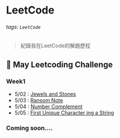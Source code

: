 # LeetCode

###### tags: `LeetCode`

> 紀錄我在LeetCode的解題歷程

## :memo: May Leetcoding Challenge

### Week1
- 5/02 : [Jewels and Stones](https://github.com/fourfire11/May-LeetCoding-Challenge/blob/master/Jewels%20and%20Stones.md)
- 5/03 : [Ransom Note]()
- 5/04 : [Number Complement]()
- 5/05 : [First Unique Character ing a String]()

### Coming soon....




